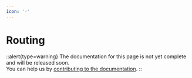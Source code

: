 ```yaml
---
icon: '◦'
---
```


# Routing

::alert{type=warning}
The documentation for this page is not yet complete and will be released soon.<br>
You can help us by [contributing to the documentation](/community/documentation).
::
